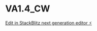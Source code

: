 # VA1.4_CW

[Edit in StackBlitz next generation editor ⚡️](https://stackblitz.com/~/github.com/sanjayxzz/VA1.4_CW)